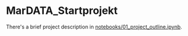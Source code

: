 # MarDATA_Startprojekt

There's a brief project description in [notebooks/01_project_outline.ipynb](notebooks/01_project_outline.ipynb).